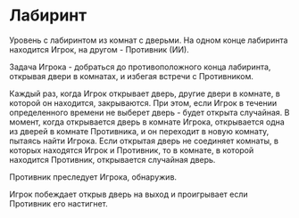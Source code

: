 # Лабиринт

Уровень с лабиринтом из комнат с дверьми. На одном конце лабиринта находится Игрок, на другом - Противник (ИИ). 

Задача Игрока - добраться до противоположного конца лабиринта, открывая двери в комнатах, и избегая встречи с Противником. 

Каждый раз, когда Игрок открывает дверь, другие двери в комнате, в которой он находится, закрываются. При этом, если Игрок в течении определенного времени не выберет дверь - будет открыта случайная. В момент, когда открывается дверь в комнате Игрока, открывается одна из дверей в комнате Противника, и он переходит в новую комнату, пытаясь найти Игрока. Если открытая дверь не соединяет комнаты, в которых находятся Игрок и Противник, то в комнате, в которой находится Противник, открывается случайная дверь. 

Противник преследует Игрока, обнаружив. 

Игрок побеждает открыв дверь на выход и проигрывает если Противник его настигнет.
